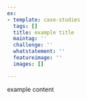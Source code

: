 ```yaml
---
ex:
- template: case-studies
  tags: []
  title: example title
  maintag: ''
  challenge: ''
  whatstatement: ''
  featureimage: ''
  images: []

---
```

example content